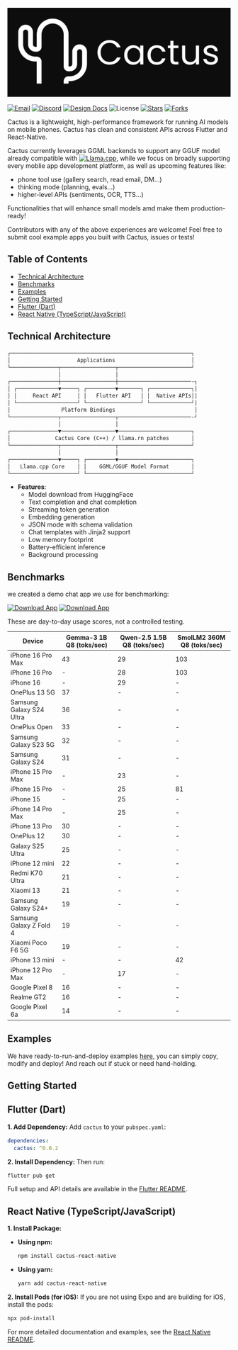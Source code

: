 ![Logo](assets/banner.jpg)

[![Email][gmail-shield]][gmail-url]
[![Discord][discord-shield]][discord-url]
[![Design Docs][docs-shield]][docs-url]
![License](https://img.shields.io/github/license/cactus-compute/cactus?style=for-the-badge)
[![Stars][stars-shield]][github-url]
[![Forks][forks-shield]][github-url]


[gmail-shield]: https://img.shields.io/badge/Gmail-red?style=for-the-badge&logo=gmail&logoColor=white
[gmail-url]: founders@cactuscompute.com

[linkedin-shield]: https://img.shields.io/badge/-LinkedIn-blue.svg?style=for-the-badge&logo=linkedin&colorB=blue
[linkedin-url]: https://www.linkedin.com/company/106281696

[discord-shield]: https://img.shields.io/badge/Discord-5865F2?style=for-the-badge&logo=discord&logoColor=white
[discord-url]: https://discord.gg/j4SS7Nwr

[docs-shield]: https://img.shields.io/badge/Design_Docs-009485?style=for-the-badge&logo=readthedocs&logoColor=white
[docs-url]: https://deepwiki.com/cactus-compute/cactus

[website-shield]: https://img.shields.io/badge/Website-black?style=for-the-badge&logo=safari&logoColor=white
[website-url]: https://cactuscompute.com

[stars-shield]: https://img.shields.io/github/stars/cactus-compute/cactus?style=for-the-badge&color=yellow
[forks-shield]: https://img.shields.io/github/forks/cactus-compute/cactus?style=for-the-badge&color=blue
[issues-shield]: https://img.shields.io/github/issues/cactus-compute/cactus?style=for-the-badge
[prs-shield]: https://img.shields.io/github/issues-pr/cactus-compute/cactus?style=for-the-badge
[github-url]: https://github.com/cactus-compute/cactus

Cactus is a lightweight, high-performance framework for running AI models on mobile phones. Cactus has clean and consistent APIs across 
Flutter and React-Native.

Cactus currently leverages GGML backends to support any GGUF model already compatible with [![Llama.cpp](https://img.shields.io/badge/Llama.cpp-000000?style=flat&logo=github&logoColor=white)](https://github.com/ggerganov/llama.cpp), while we focus on broadly supporting every moblie app development platform, as well as upcoming features like:

- phone tool use (gallery search, read email, DM...) 
- thinking mode (planning, evals...) 
- higher-level APIs (sentiments, OCR, TTS...) 

Functionalities that will enhance small models amd make them production-ready!

Contributors with any of the above experiences are welcome! Feel free to submit cool example apps you built with Cactus, issues or tests! 

## Table of Contents

- [Technical Architecture](#technical-architecture)
- [Benchmarks](#benchmarks)
- [Examples](#examples)
- [Getting Started](#getting-started)
- [Flutter (Dart)](#flutter-dart)
- [React Native (TypeScript/JavaScript)](#react-native-typescriptjavascript)

## Technical Architecture

```
┌─────────────────────────────────────────────────────────┐
│                     Applications                        │
└───────────────┬─────────────────┬───────────────────────┘
                │                 │                
┌───────────────┼─────────────────┼───────────────────────-┐
│ ┌─────────────▼─────┐ ┌─────────▼───────┐ ┌─────────────┐|
│ │     React API     │ │   Flutter API   │ │  Native APIs│|
│ └───────────────────┘ └─────────────────┘ └─────────────┘|
│                Platform Bindings                         │
└───────────────┬─────────────────┬───────────────────────-┘
                │                 │                
┌───────────────▼─────────────────▼───────────────────────┐
│              Cactus Core (C++) / llama.rn patches       │
└───────────────┬─────────────────┬───────────────────────┘
                │                 │                
┌───────────────▼─────┐ ┌─────────▼───────────────────────┐
│   Llama.cpp Core    │ │    GGML/GGUF Model Format       │
└─────────────────────┘ └─────────────────────────────────┘
```
- **Features**:
  - Model download from HuggingFace 
  - Text completion and chat completion
  - Streaming token generation 
  - Embedding generation
  - JSON mode with schema validation
  - Chat templates with Jinja2 support
  - Low memory footprint
  - Battery-efficient inference
  - Background processing

## Benchmarks

we created a demo chat app we use for benchmarking:

[![Download App](https://img.shields.io/badge/Download_iOS_App-grey?style=for-the-badge&logo=apple&logoColor=white)](https://apps.apple.com/gb/app/cactus-chat/id6744444212)
[![Download App](https://img.shields.io/badge/Download_Android_App-grey?style=for-the-badge&logo=android&logoColor=white)](https://play.google.com/store/apps/details?id=com.rshemetsubuser.myapp&pcampaignid=web_share)

These are day-to-day usage scores, not a controlled testing.

| Device                        | Gemma-3 1B Q8 (toks/sec) | Qwen-2.5 1.5B Q8 (toks/sec) | SmolLM2 360M Q8 (toks/sec) |
|-------------------------------|--------------------------|-----------------------------|----------------------------|
| iPhone 16 Pro Max             | 43                       | 29                          | 103                        |
| iPhone 16 Pro                 | -                        | 28                          | 103                        |
| iPhone 16                     | -                        | 29                          | -                          |
| OnePlus 13 5G                 | 37                       | -                           | -                          |
| Samsung Galaxy S24 Ultra      | 36                       | -                           | -                          |
| OnePlus Open                  | 33                       | -                           | -                          |
| Samsung Galaxy S23 5G         | 32                       | -                           | -                          |
| Samsung Galaxy S24            | 31                       | -                           | -                          |
| iPhone 15 Pro Max             | -                        | 23                          | -                          |
| iPhone 15 Pro                 | -                        | 25                          | 81                         |
| iPhone 15                     | -                        | 25                          | -                          |
| iPhone 14 Pro Max             | -                        | 25                          | -                          |
| iPhone 13 Pro                 | 30                       | -                           | -                          |
| OnePlus 12                    | 30                       | -                           | -                          |
| Galaxy S25 Ultra              | 25                       | -                           | -                          |
| iPhone 12 mini                | 22                       | -                           | -                          |
| Redmi K70 Ultra               | 21                       | -                           | -                          |
| Xiaomi 13                     | 21                       | -                           | -                          |
| Samsung Galaxy S24+           | 19                       | -                           | -                          |
| Samsung Galaxy Z Fold 4       | 19                       | -                           | -                          |
| Xiaomi Poco F6 5G             | 19                       | -                           | -                          |
| iPhone 13 mini                | -                        | -                           | 42                         |
| iPhone 12 Pro Max             | -                        | 17                          | -                          |
| Google Pixel 8                | 16                       | -                           | -                          |
| Realme GT2                    | 16                       | -                           | -                          |
| Google Pixel 6a               | 14                       | -                           | -                          |

## Examples
We have ready-to-run-and-deploy examples [here](https://github.com/cactus-compute/cactus/tree/main/examples), you can simply copy, modify and deploy! And reach out if stuck or need hand-holding.

## Getting Started

## Flutter (Dart)

**1. Add Dependency:**
Add `cactus` to your `pubspec.yaml`:
```yaml
dependencies:
  cactus: ^0.0.2
```

**2. Install Dependency:**
Then run:
```bash
flutter pub get
```

Full setup and API details are available in the [Flutter README](cactus-flutter/README.md).

## React Native (TypeScript/JavaScript)

**1. Install Package:**

*   **Using npm:**
    ```bash
    npm install cactus-react-native
    ```
*   **Using yarn:**
    ```bash
    yarn add cactus-react-native
    ```

**2. Install Pods (for iOS):**
If you are not using Expo and are building for iOS, install the pods:
```bash
npx pod-install
```

For more detailed documentation and examples, see the [React Native README](cactus-react/README.md).